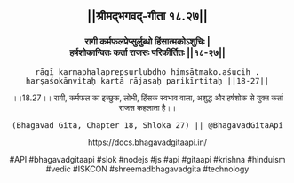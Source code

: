 <center><h2>||श्रीमद्‍भगवद्‍-गीता १८.२७||</h2>
<h3>रागी कर्मफलप्रेप्सुर्लुब्धो हिंसात्मकोऽशुचिः |<br/>हर्षशोकान्वितः कर्ता राजसः परिकीर्तितः ||१८-२७||</h3>
<pre>rāgī karmaphalaprepsurlubdho hiṃsātmako.aśuciḥ .<br/>harṣaśokānvitaḥ kartā rājasaḥ parikīrtitaḥ ||18-27||</pre>
<p>।।18.27।। रागी, कर्मफल का इच्छुक, लोभी, हिंसक स्वभाव वाला, अशुद्ध और हर्षशोक से युक्त कर्ता राजस कहलाता है।।</p>
<pre>(Bhagavad Gita, Chapter 18, Shloka 27) || @BhagavadGitaApi</pre><p>https://docs.bhagavadgitaapi.in/</p><p>#API #bhagavadgitaapi #slok #nodejs #js #api #gitaapi #krishna #hinduism #vedic #ISKCON #shreemadbhagavadgita #technology</p></center>